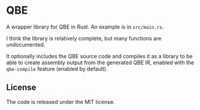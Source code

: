 # QBE

A wrapper library for QBE in Rust. An example is in `src/main.rs`.

I think the library is relatively complete, but many functions are undocumented.

It optionally includes the QBE source code and compiles it as a library to be able to create assembly output from the generated QBE IR, enabled with the `qbe-compile` feature (enabled by default).

## License

The code is released under the MIT license.
